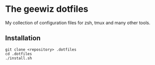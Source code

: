 # The geewiz dotfiles

My collection of configuration files for zsh, tmux and many other tools.

## Installation

    git clone <repository> .dotfiles
    cd .dotfiles
    ./install.sh
